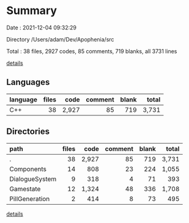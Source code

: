 # Summary

Date : 2021-12-04 09:32:29

Directory /Users/adam/Dev/Apophenia/src

Total : 38 files,  2927 codes, 85 comments, 719 blanks, all 3731 lines

[details](details.md)

## Languages
| language | files | code | comment | blank | total |
| :--- | ---: | ---: | ---: | ---: | ---: |
| C++ | 38 | 2,927 | 85 | 719 | 3,731 |

## Directories
| path | files | code | comment | blank | total |
| :--- | ---: | ---: | ---: | ---: | ---: |
| . | 38 | 2,927 | 85 | 719 | 3,731 |
| Components | 14 | 808 | 23 | 224 | 1,055 |
| DialogueSystem | 9 | 318 | 4 | 71 | 393 |
| Gamestate | 12 | 1,324 | 48 | 336 | 1,708 |
| PillGeneration | 2 | 414 | 8 | 73 | 495 |

[details](details.md)